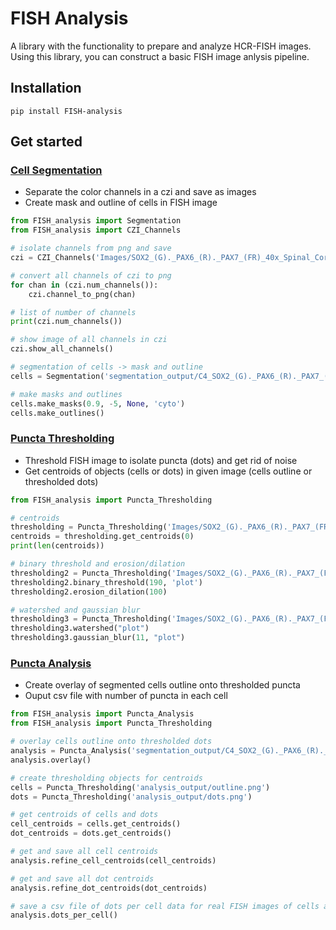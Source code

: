 # FISH Analysis
A library with the functionality to prepare and analyze HCR-FISH images. Using this library, you can construct a basic FISH image anlysis pipeline.

## Installation
```
pip install FISH-analysis
```

## Get started

### [Cell Segmentation](FISH_analysis/cell_segmentation.py)
- Separate the color channels in a czi and save as images
- Create mask and outline of cells in FISH image

```Python
from FISH_analysis import Segmentation
from FISH_analysis import CZI_Channels

# isolate channels from png and save
czi = CZI_Channels('Images/SOX2_(G)._PAX6_(R)._PAX7_(FR)_40x_Spinal_Cords_Uninjured_001/SOX2_(G)._PAX6_(R)._PAX7_(FR)_40x_Spinal_Cords_Uninjured_001.czi')

# convert all channels of czi to png
for chan in (czi.num_channels()):
    czi.channel_to_png(chan)

# list of number of channels
print(czi.num_channels())

# show image of all channels in czi
czi.show_all_channels()

# segmentation of cells -> mask and outline 
cells = Segmentation('segmentation_output/C4_SOX2_(G)._PAX6_(R)._PAX7_(FR)_40x_Spinal_Cords_Uninjured_001.png')

# make masks and outlines
cells.make_masks(0.9, -5, None, 'cyto') 
cells.make_outlines()
```

### [Puncta Thresholding](FISH_analysis/puncta_thresholding.py)
- Threshold FISH image to isolate puncta (dots) and get rid of noise
- Get centroids of objects (cells or dots) in given image (cells outline or thresholded dots)

```Python
from FISH_analysis import Puncta_Thresholding

# centroids
thresholding = Puncta_Thresholding('Images/SOX2_(G)._PAX6_(R)._PAX7_(FR)_40x_Spinal_Cords_Uninjured_001/Input/C2 (Pax6) thresholded dots.tif')
centroids = thresholding.get_centroids(0)
print(len(centroids))

# binary threshold and erosion/dilation
thresholding2 = Puncta_Thresholding('Images/SOX2_(G)._PAX6_(R)._PAX7_(FR)_40x_Spinal_Cords_Uninjured_001/Input/MAX_C3-SOX2_(G)._PAX6_(R)._PAX7_(FR)_40x_Spinal_Cords_Uninjured_001.tif')
thresholding2.binary_threshold(190, 'plot')
thresholding2.erosion_dilation(100)

# watershed and gaussian blur
thresholding3 = Puncta_Thresholding('Images/SOX2_(G)._PAX6_(R)._PAX7_(FR)_40x_Spinal_Cords_Uninjured_001/Input/MAX_C4-SOX2_(G)._PAX6_(R)._PAX7_(FR)_40x_Spinal_Cords_Uninjured_001.tif')
thresholding3.watershed("plot")
thresholding3.gaussian_blur(11, "plot")
```

### [Puncta Analysis](FISH_analysis/puncta_analysis.py)
- Create overlay of segmented cells outline onto thresholded puncta
- Ouput csv file with number of puncta in each cell

```Python
from FISH_analysis import Puncta_Analysis
from FISH_analysis import Puncta_Thresholding

# overlay cells outline onto thresholded dots
analysis = Puncta_Analysis('segmentation_output/C4_SOX2_(G)._PAX6_(R)._PAX7_(FR)_40x_Spinal_Cords_Uninjured_001_outlines.png', 'Images/SOX2_(G)._PAX6_(R)._PAX7_(FR)_40x_Spinal_Cords_Uninjured_001/Input/C3 (SOX2) thrsholded dots.tif')
analysis.overlay()

# create thresholding objects for centroids
cells = Puncta_Thresholding('analysis_output/outline.png')
dots = Puncta_Thresholding('analysis_output/dots.png')

# get centroids of cells and dots
cell_centroids = cells.get_centroids()
dot_centroids = dots.get_centroids()

# get and save all cell centroids
analysis.refine_cell_centroids(cell_centroids)

# get and save all dot centroids
analysis.refine_dot_centroids(dot_centroids)

# save a csv file of dots per cell data for real FISH images of cells and dots
analysis.dots_per_cell()
```
